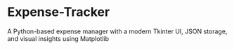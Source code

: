 # Expense-Tracker
A Python-based expense manager with a modern Tkinter UI, JSON storage, and visual insights using Matplotlib

